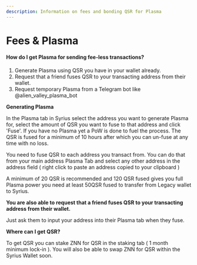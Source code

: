 ```yaml
---
description: Information on fees and bonding QSR for Plasma
---
```


# Fees & Plasma

#### **How do I get Plasma for sending fee-less transactions?**

1. Generate Plasma using QSR you have in your wallet already.
2. Request that a friend fuses QSR to your transacting address from their wallet.
3. Request temporary Plasma from a Telegram bot like @alien\_valley\_plasma\_bot

**Generating Plasma**

In the Plasma tab in Syrius select the address you want to generate Plasma for, select the amount of QSR you want to fuse to that address and click 'Fuse'. If you have no Plasma yet a PoW is done to fuel the process. The QSR is fused for a minimum of 10 hours after which you can un-fuse at any time with no loss.

You need to fuse QSR to each address you transact from. You can do that from your main address Plasma Tab and select any other address in the address field ( right click to paste an address copied to your clipboard )

A minimum of 20 QSR is recommended and 120 QSR fused gives you full Plasma power you need at least 50QSR fused to transfer from Legacy wallet to Syrius.

**You are also able to request that a friend fuses QSR to your transacting address from their wallet.**&#x20;

Just ask them to input your address into their Plasma tab when they fuse.

**Where can I get QSR?**

To get QSR you can stake ZNN for QSR in the staking tab ( 1 month minimum lock-in ). You will also be able to swap ZNN for QSR within the Syrius Wallet soon.
